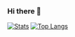 ### Hi there 👋

<!--
**FRBoiling/FRBoiling** is a ✨ _special_ ✨ repository because its `README.md` (this file) appears on your GitHub profile.

Here are some ideas to get you started:

- 🔭 I’m currently working on ...
- 🌱 I’m currently learning ...
- 👯 I’m looking to collaborate on ...
- 🤔 I’m looking for help with ...
- 💬 Ask me about ...
- 📫 How to reach me: ...
- 😄 Pronouns: ...
- ⚡ Fun fact: ...
-->
[![Stats](https://github-readme-stats.vercel.app/api?username=FRBoiling&show_icons=true&count_private=true&theme=radical)](https://github.com/FRBoiling)
[![Top Langs](https://github-readme-stats.vercel.app/api/top-langs/?username=FRBoiling&layout=compact&theme=radical)](https://github.com/FRBoiling)
